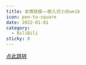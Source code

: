 ```yaml
---
title: 友情链接——嵌入式小白weib
icon: pen-to-square
date: 2022-01-01
category:
  - BiliBili
sticky: 8
---
```


[点此跳转](https://blog.csdn.net/weixin_58142141?spm=1000.2115.3001.5343)
